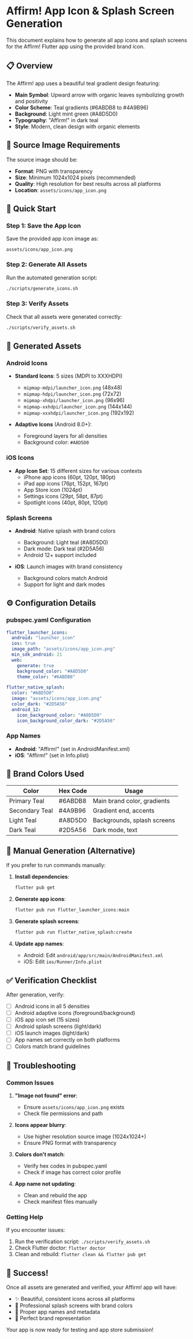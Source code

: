 # Affirm! App Icon & Splash Screen Generation

This document explains how to generate all app icons and splash screens for the Affirm! Flutter app using the provided brand icon.

## 📋 Overview

The Affirm! app uses a beautiful teal gradient design featuring:
- **Main Symbol**: Upward arrow with organic leaves symbolizing growth and positivity
- **Color Scheme**: Teal gradients (#6ABDB8 to #4A9B96)
- **Background**: Light mint green (#A8D5D0)
- **Typography**: "Affirm!" in dark teal
- **Style**: Modern, clean design with organic elements

## 🎨 Source Image Requirements

The source image should be:
- **Format**: PNG with transparency
- **Size**: Minimum 1024x1024 pixels (recommended)
- **Quality**: High resolution for best results across all platforms
- **Location**: `assets/icons/app_icon.png`

## 🚀 Quick Start

### Step 1: Save the App Icon
Save the provided app icon image as:
```
assets/icons/app_icon.png
```

### Step 2: Generate All Assets
Run the automated generation script:
```bash
./scripts/generate_icons.sh
```

### Step 3: Verify Assets
Check that all assets were generated correctly:
```bash
./scripts/verify_assets.sh
```

## 📱 Generated Assets

### Android Icons
- **Standard Icons**: 5 sizes (MDPI to XXXHDPI)
  - `mipmap-mdpi/launcher_icon.png` (48x48)
  - `mipmap-hdpi/launcher_icon.png` (72x72)
  - `mipmap-xhdpi/launcher_icon.png` (96x96)
  - `mipmap-xxhdpi/launcher_icon.png` (144x144)
  - `mipmap-xxxhdpi/launcher_icon.png` (192x192)

- **Adaptive Icons** (Android 8.0+):
  - Foreground layers for all densities
  - Background color: `#A8D5D0`

### iOS Icons
- **App Icon Set**: 15 different sizes for various contexts
  - iPhone app icons (60pt, 120pt, 180pt)
  - iPad app icons (76pt, 152pt, 167pt)
  - App Store icon (1024pt)
  - Settings icons (29pt, 58pt, 87pt)
  - Spotlight icons (40pt, 80pt, 120pt)

### Splash Screens
- **Android**: Native splash with brand colors
  - Background: Light teal (#A8D5D0)
  - Dark mode: Dark teal (#2D5A56)
  - Android 12+ support included

- **iOS**: Launch images with brand consistency
  - Background colors match Android
  - Support for light and dark modes

## ⚙️ Configuration Details

### pubspec.yaml Configuration
```yaml
flutter_launcher_icons:
  android: "launcher_icon"
  ios: true
  image_path: "assets/icons/app_icon.png"
  min_sdk_android: 21
  web:
    generate: true
    background_color: "#A8D5D0"
    theme_color: "#6ABDB8"

flutter_native_splash:
  color: "#A8D5D0"
  image: "assets/icons/app_icon.png"
  color_dark: "#2D5A56"
  android_12:
    icon_background_color: "#A8D5D0"
    icon_background_color_dark: "#2D5A56"
```

### App Names
- **Android**: "Affirm!" (set in AndroidManifest.xml)
- **iOS**: "Affirm!" (set in Info.plist)

## 🎨 Brand Colors Used

| Color | Hex Code | Usage |
|-------|----------|--------|
| Primary Teal | #6ABDB8 | Main brand color, gradients |
| Secondary Teal | #4A9B96 | Gradient end, accents |
| Light Teal | #A8D5D0 | Backgrounds, splash screens |
| Dark Teal | #2D5A56 | Dark mode, text |

## 🔧 Manual Generation (Alternative)

If you prefer to run commands manually:

1. **Install dependencies**:
   ```bash
   flutter pub get
   ```

2. **Generate app icons**:
   ```bash
   flutter pub run flutter_launcher_icons:main
   ```

3. **Generate splash screens**:
   ```bash
   flutter pub run flutter_native_splash:create
   ```

4. **Update app names**:
   - Android: Edit `android/app/src/main/AndroidManifest.xml`
   - iOS: Edit `ios/Runner/Info.plist`

## ✅ Verification Checklist

After generation, verify:
- [ ] Android icons in all 5 densities
- [ ] Android adaptive icons (foreground/background)
- [ ] iOS app icon set (15 sizes)
- [ ] Android splash screens (light/dark)
- [ ] iOS launch images (light/dark)
- [ ] App names set correctly on both platforms
- [ ] Colors match brand guidelines

## 🐛 Troubleshooting

### Common Issues

1. **"Image not found" error**:
   - Ensure `assets/icons/app_icon.png` exists
   - Check file permissions and path

2. **Icons appear blurry**:
   - Use higher resolution source image (1024x1024+)
   - Ensure PNG format with transparency

3. **Colors don't match**:
   - Verify hex codes in pubspec.yaml
   - Check if image has correct color profile

4. **App name not updating**:
   - Clean and rebuild the app
   - Check manifest files manually

### Getting Help

If you encounter issues:
1. Run the verification script: `./scripts/verify_assets.sh`
2. Check Flutter doctor: `flutter doctor`
3. Clean and rebuild: `flutter clean && flutter pub get`

## 🎉 Success!

Once all assets are generated and verified, your Affirm! app will have:
- ✨ Beautiful, consistent icons across all platforms
- 🌟 Professional splash screens with brand colors
- 📱 Proper app names and metadata
- 🎨 Perfect brand representation

Your app is now ready for testing and app store submission!
